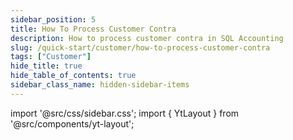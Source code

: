 ```yaml
---
sidebar_position: 5
title: How To Process Customer Contra
description: How to process customer contra in SQL Accounting
slug: /quick-start/customer/how-to-process-customer-contra
tags: ["Customer"]
hide_title: true
hide_table_of_contents: true
sidebar_class_name: hidden-sidebar-items
---
```


import '@src/css/sidebar.css';
import { YtLayout } from '@src/components/yt-layout';

<YtLayout 
    videoId="jbDhC6iSrIE"
/>
